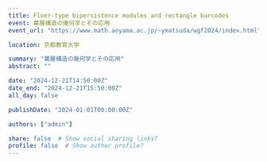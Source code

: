 ```yaml
---
title: Floer-type bipersistence modules and rectangle barcodes
event: 葉層構造の幾何学とその応用
event_url: "https://www.math.aoyama.ac.jp/~ymatsuda/wgf2024/index.html"

location: 京都教育大学

summary: "葉層構造の幾何学とその応用"
abstract: ""

date: "2024-12-21T14:50:00Z"
date_end: "2024-12-21T15:50:00Z"
all_day: false

publishDate: "2024-01-01T00:00:00Z"

authors: ["admin"]

share: false  # Show social sharing links?
profile: false  # Show author profile?
---
```

